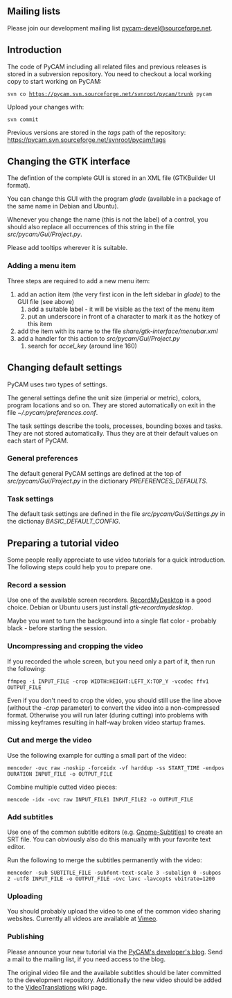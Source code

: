 Mailing lists
-------------

Please join our development mailing list
[pycam-devel@sourceforge.net](http://sourceforge.net/mailarchive/forum.php?forum_name=pycam-devel).

Introduction
------------

The code of PyCAM including all related files and previous releases is
stored in a subversion repository. You need to checkout a local working
copy to start working on PyCAM:

`svn co `[`https://pycam.svn.sourceforge.net/svnroot/pycam/trunk`](https://pycam.svn.sourceforge.net/svnroot/pycam/trunk)` pycam`

Upload your changes with:

`svn commit`

Previous versions are stored in the *tags* path of the repository:
<https://pycam.svn.sourceforge.net/svnroot/pycam/tags>

Changing the GTK interface
--------------------------

The defintion of the complete GUI is stored in an XML file (GTKBuilder
UI format).

You can change this GUI with the program *glade* (available in a package
of the same name in Debian and Ubuntu).

Whenever you change the name (this is not the label) of a control, you
should also replace all occurrences of this string in the file
*src/pycam/Gui/Project.py*.

Please add tooltips wherever it is suitable.

### Adding a menu item

Three steps are required to add a new menu item:

1.  add an action item (the very first icon in the left sidebar in
    *glade*) to the GUI file (see above)
    1.  add a suitable label - it will be visible as the text of the
        menu item
    2.  put an underscore in front of a character to mark it as the
        hotkey of this item
2.  add the item with its name to the file
    *share/gtk-interface/menubar.xml*
3.  add a handler for this action to *src/pycam/Gui/Project.py*
    1.  search for *accel\_key* (around line 160)

Changing default settings
-------------------------

PyCAM uses two types of settings.

The general settings define the unit size (imperial or metric), colors,
program locations and so on. They are stored automatically on exit in
the file *\~/.pycam/preferences.conf*.

The task settings describe the tools, processes, bounding boxes and
tasks. They are not stored automatically. Thus they are at their default
values on each start of PyCAM.

### General preferences

The default general PyCAM settings are defined at the top of
*src/pycam/Gui/Project.py* in the dictionary *PREFERENCES\_DEFAULTS*.

### Task settings

The default task settings are defined in the file
*src/pycam/Gui/Settings.py* in the dictionay *BASIC\_DEFAULT\_CONFIG*.

Preparing a tutorial video
--------------------------

Some people really appreciate to use video tutorials for a quick
introduction. The following steps could help you to prepare one.

### Record a session

Use one of the available screen recorders.
[RecordMyDesktop](http://recordmydesktop.sourceforge.net) is a good
choice. Debian or Ubuntu users just install *gtk-recordmydesktop*.

Maybe you want to turn the background into a single flat color -
probably black - before starting the session.

### Uncompressing and cropping the video

If you recorded the whole screen, but you need only a part of it, then
run the following:

`ffmpeg -i INPUT_FILE -crop WIDTH:HEIGHT:LEFT_X:TOP_Y -vcodec ffv1 OUTPUT_FILE`

Even if you don't need to crop the video, you should still use the line
above (without the *-crop* parameter) to convert the video into a
non-compressed format. Otherwise you will run later (during cutting)
into problems with missing keyframes resulting in half-way broken video
startup frames.

### Cut and merge the video

Use the following example for cutting a small part of the video:

`mencoder -ovc raw -noskip -forceidx -vf harddup -ss START_TIME -endpos DURATION INPUT_FILE -o OUTPUT_FILE`

Combine multiple cutted video pieces:

`mencode -idx -ovc raw INPUT_FILE1 INPUT_FILE2 -o OUTPUT_FILE`

### Add subtitles

Use one of the common subtitle editors (e.g.
[Gnome-Subtitles](http://gnome-subtitles.sourceforge.net/)) to create an
SRT file. You can obviously also do this manually with your favorite
text editor.

Run the following to merge the subtitles permanently with the video:

`mencoder -sub SUBTITLE_FILE -subfont-text-scale 3 -subalign 0 -subpos 2 -utf8 INPUT_FILE -o OUTPUT_FILE -ovc lavc -lavcopts vbitrate=1200`

### Uploading

You should probably upload the video to one of the common video sharing
websites. Currently all videos are available at
[Vimeo](http://vimeo.com/channels/pycam).

### Publishing

Please announce your new tutorial via the [PyCAM's developer's
blog](http://fab.senselab.org/pycam). Send a mail to the mailing list,
if you need access to the blog.

The original video file and the available subtitles should be later
committed to the development repository. Additionally the new video
should be added to the [VideoTranslations](VideoTranslations)
wiki page.
